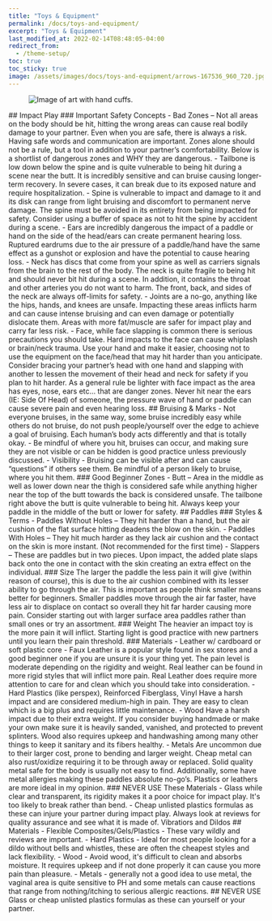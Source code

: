 ```yaml
---
title: "Toys & Equipment"
permalink: /docs/toys-and-equipment/
excerpt: "Toys & Equipment"
last_modified_at: 2022-02-14T08:48:05-04:00
redirect_from:
  - /theme-setup/
toc: true
toc_sticky: true
image: /assets/images/docs/toys-and-equipment/arrows-167536_960_720.jpg
---
```

<figure>
  <img src="{{ '/assets/images/docs/toys-and-equipment/arrows-167536_960_720.jpg' | relative_url }}" alt="Image of art with hand cuffs.">
</figure>
## Impact Play
### Important Safety Concepts
- Bad Zones – Not all areas on the body should be hit, hitting the wrong areas can cause real bodily damage to your partner. Even when you are safe, there is always a risk. Having safe words and communication are important. Zones alone should not be a rule, but a tool in addition to your partner’s comfortability. Below is a shortlist of dangerous zones and WHY they are dangerous.
- Tailbone is low down below the spine and is quite vulnerable to being hit during a scene near the butt. It is incredibly sensitive and can bruise causing longer-term recovery. In severe cases, it can break due to its exposed nature and require hospitalization.
- Spine is vulnerable to impact and damage to it and its disk can range from light bruising and discomfort to permanent nerve damage. The spine must be avoided in its entirety from being impacted for safety. Consider using a buffer of space as not to hit the spine by accident during a scene.
- Ears are incredibly dangerous the impact of a paddle or hand on the side of the head/ears can create permanent hearing loss. Ruptured eardrums due to the air pressure of a paddle/hand have the same effect as a gunshot or explosion and have the potential to cause hearing loss.
- Neck has discs that come from your spine as well as carriers signals from the brain to the rest of the body. The neck is quite fragile to being hit and should never bit hit during a scene. In addition, it contains the throat and other arteries you do not want to harm. The front, back, and sides of the neck are always off-limits for safety.
- Joints are a no-go, anything like the hips, hands, and knees are unsafe. Impacting these areas inflicts harm and can cause intense bruising and can even damage or potentially dislocate them. Areas with more fat/muscle are safer for impact play and carry far less risk.
- Face, while face slapping is common there is serious precautions you should take. Hard impacts to the face can cause whiplash or brain/neck trauma. Use your hand and make it easier, choosing not to use the equipment on the face/head that may hit harder than you anticipate. Consider bracing your partner’s head with one hand and slapping with another to lessen the movement of their head and neck for safety if you plan to hit harder. As a general rule be lighter with face impact as the area has eyes, nose, ears etc… that are danger zones. Never hit near the ears (IE: Side Of Head) of someone, the pressure wave of hand or paddle can cause severe pain and even hearing loss.
## Bruising & Marks
- Not everyone bruises, in the same way, some bruise incredibly easy while others do not bruise, do not push people/yourself over the edge to achieve a goal of bruising. Each human’s body acts differently and that is totally okay.
- Be mindful of where you hit, bruises can occur, and making sure they are not visible or can be hidden is good practice unless previously discussed.
- Visibility - Bruising can be visible after and can cause “questions” if others see them. Be mindful of a person likely to bruise, where you hit them.
### Good Beginner Zones
- Butt – Area in the middle as well as lower down near the thigh is considered safe while anything higher near the top of the butt towards the back is considered unsafe. The tailbone right above the butt is quite vulnerable to being hit. Always keep your paddle in the middle of the butt or lower for safety.
## Paddles
### Styles & Terms
- Paddles Without Holes – They hit harder than a hand, but the air cushion of the flat surface hitting deadens the blow on the skin.
- Paddles With Holes – They hit much harder as they lack air cushion and the contact on the skin is more instant. (Not recommended for the first time)
- Slappers – These are paddles but in two pieces. Upon impact, the added plate slaps back onto the one in contact with the skin creating an extra effect on the individual.
### Size
The larger the paddle the less pain it will give (within reason of course), this is due to the air cushion combined with its lesser ability to go through the air. This is important as people think smaller means better for beginners. Smaller paddles move through the air far faster, have less air to displace on contact so overall they hit far harder causing more pain. Consider starting out with larger surface area paddles rather than small ones or try an assortment.
### Weight
The heavier an impact toy is the more pain it will inflict. Starting light is good practice with new partners until you learn their pain threshold.
### Materials
- Leather w/ cardboard or soft plastic core
- Faux Leather is a popular style found in sex stores and a good beginner one if you are unsure it is your thing yet. The pain level is moderate depending on the rigidity and weight. Real leather can be found in more rigid styles that will inflict more pain. Real Leather does require more attention to care for and clean which you should take into consideration.
- Hard Plastics (like perspex), Reinforced Fiberglass, Vinyl Have a harsh impact and are considered medium-high in pain. They are easy to clean which is a big plus and requires little maintenance.
- Wood Have a harsh impact due to their extra weight. If you consider buying handmade or make your own make sure it is heavily sanded, vanished, and protected to prevent splinters. Wood also requires upkeep and handwashing among many other things to keep it sanitary and its fibers healthy.
- Metals Are uncommon due to their larger cost, prone to bending and larger weight. Cheap metal can also rust/oxidize requiring it to be through away or replaced. Solid quality metal safe for the body is usually not easy to find. Additionally, some have metal allergies making these paddles absolute no-go’s. Plastics or leathers are more ideal in my opinion.
### NEVER USE These Materials
- Glass while clear and transparent, its rigidity makes it a poor choice for impact play. It's too likely to break rather than bend.
- Cheap unlisted plastics formulas as these can injure your partner during impact play. Always look at reviews for quality assurance and see what it is made of.  
Vibratiors and Dildos
## Materials
- Flexible Composites/Gels/Plastics - These vary wildly and reviews are important.
- Hard Plastics - Ideal for most people looking for a dildo without bells and whistles, these are often the cheapest styles and lack flexibility.
- Wood - Avoid wood, it's difficult to clean and absorbs moisture. It requires upkeep and if not done properly it can cause you more pain than pleasure.
- Metals - generally not a good idea to use metal, the vaginal area is quite sensitive to PH and some metals can cause reactions that range from nothing/itching to serious allergic reactions.
## NEVER USE
Glass or cheap unlisted plastics formulas as these can yourself or your partner.


